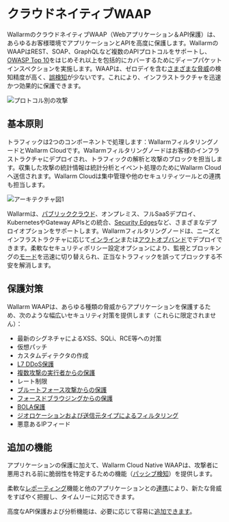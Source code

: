 # クラウドネイティブWAAP

WallarmのクラウドネイティブWAAP（Webアプリケーション＆API保護）は、あらゆるお客様環境でアプリケーションとAPIを高度に保護します。WallarmのWAAPはREST、SOAP、GraphQLなど複数のAPIプロトコルをサポートし、[OWASP Top 10](https://owasp.org/www-project-top-ten/)をはじめそれ以上を包括的にカバーするためにディープパケットインスペクションを実施します。WAAPは、ゼロデイを含む[さまざまな脅威](../attacks-vulns-list.md)の検知精度が高く、[誤検知](../about-wallarm/protecting-against-attacks.md#false-positives)が少ないです。これにより、インフラストラクチャを迅速かつ効果的に保護できます。

![プロトコル別の攻撃](../images/user-guides/dashboard/api-protocols.png)

## 基本原則

トラフィックは2つのコンポーネントで処理します：WallarmフィルタリングノードとWallarm Cloudです。Wallarmフィルタリングノードはお客様のインフラストラクチャにデプロイされ、トラフィックの解析と攻撃のブロックを担当します。収集した攻撃の統計情報は統計分析とイベント処理のためにWallarm Cloudへ送信されます。Wallarm Cloudは集中管理や他のセキュリティツールとの連携も担当します。

![アーキテクチャ図1](../images/about-wallarm-waf/overview/filtering-node-cloud.png)

Wallarmは、[パブリッククラウド](../installation/supported-deployment-options.md)、オンプレミス、フルSaaSデプロイ、KubernetesやGateway APIsとの統合、[Security Edges](../installation/security-edge/overview.md)など、さまざまなデプロイオプションをサポートします。Wallarmフィルタリングノードは、ニーズとインフラストラクチャに応じて[インライン](../installation/inline/overview.md)または[アウトオブバンド](../installation/oob/overview.md)でデプロイできます。柔軟なセキュリティポリシー設定オプションにより、監視とブロッキングの[モード](../admin-en/configure-wallarm-mode.md)を迅速に切り替えられ、正当なトラフィックを誤ってブロックする不安を解消します。

## 保護対策

Wallarm WAAPは、あらゆる種類の脅威からアプリケーションを保護するため、次のような幅広いセキュリティ対策を提供します（これらに限定されません）：

* 最新のシグネチャによるXSS、SQLi、RCE等への対策 
* 仮想パッチ
* カスタムディテクタの作成
* [L7 DDoS保護](../admin-en/configuration-guides/protecting-against-ddos.md)
* [複数攻撃の実行者からの保護](../admin-en/configuration-guides/protecting-with-thresholds.md)
* レート制限
* [ブルートフォース攻撃からの保護](../admin-en/configuration-guides/protecting-against-bruteforce.md)
* [フォースドブラウジングからの保護](../admin-en/configuration-guides/protecting-against-forcedbrowsing.md)
* [BOLA保護](../admin-en/configuration-guides/protecting-against-bola-trigger.md)
* [ジオロケーションおよび送信元タイプによるフィルタリング](../user-guides/ip-lists/overview.md)
* 悪意あるIPフィード

## 追加の機能

アプリケーションの保護に加えて、Wallarm Cloud Native WAAPは、攻撃者に悪用される前に脆弱性を特定するための機能（[パッシブ検知](../about-wallarm/detecting-vulnerabilities.md#passive-detection)）を提供します。

柔軟な[レポーティング](../user-guides/dashboards/owasp-api-top-ten.md)機能と他のアプリケーションとの[連携](../user-guides/settings/integrations/integrations-intro.md)により、新たな脅威をすばやく把握し、タイムリーに対応できます。

高度なAPI保護および分析機能は、必要に応じて容易に[追加できます](../about-wallarm/subscription-plans.md)。